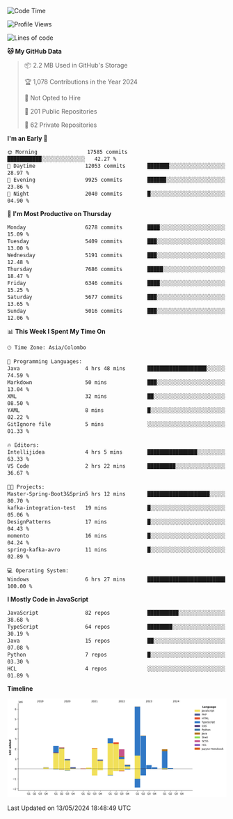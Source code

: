 
<!--START_SECTION:waka-->
![Code Time](http://img.shields.io/badge/Code%20Time-1%2C674%20hrs%2018%20mins-blue)

![Profile Views](http://img.shields.io/badge/Profile%20Views-0-blue)

![Lines of code](https://img.shields.io/badge/From%20Hello%20World%20I%27ve%20Written-29.1%20million%20lines%20of%20code-blue)

**🐱 My GitHub Data** 

> 📦 2.2 MB Used in GitHub's Storage 
 > 
> 🏆 1,078 Contributions in the Year 2024
 > 
> 🚫 Not Opted to Hire
 > 
> 📜 201 Public Repositories 
 > 
> 🔑 62 Private Repositories 
 > 
**I'm an Early 🐤** 

```text
🌞 Morning                17585 commits       ███████████░░░░░░░░░░░░░░   42.27 % 
🌆 Daytime                12053 commits       ███████░░░░░░░░░░░░░░░░░░   28.97 % 
🌃 Evening                9925 commits        ██████░░░░░░░░░░░░░░░░░░░   23.86 % 
🌙 Night                  2040 commits        █░░░░░░░░░░░░░░░░░░░░░░░░   04.90 % 
```
📅 **I'm Most Productive on Thursday** 

```text
Monday                   6278 commits        ████░░░░░░░░░░░░░░░░░░░░░   15.09 % 
Tuesday                  5409 commits        ███░░░░░░░░░░░░░░░░░░░░░░   13.00 % 
Wednesday                5191 commits        ███░░░░░░░░░░░░░░░░░░░░░░   12.48 % 
Thursday                 7686 commits        █████░░░░░░░░░░░░░░░░░░░░   18.47 % 
Friday                   6346 commits        ████░░░░░░░░░░░░░░░░░░░░░   15.25 % 
Saturday                 5677 commits        ███░░░░░░░░░░░░░░░░░░░░░░   13.65 % 
Sunday                   5016 commits        ███░░░░░░░░░░░░░░░░░░░░░░   12.06 % 
```


📊 **This Week I Spent My Time On** 

```text
🕑︎ Time Zone: Asia/Colombo

💬 Programming Languages: 
Java                     4 hrs 48 mins       ███████████████████░░░░░░   74.59 % 
Markdown                 50 mins             ███░░░░░░░░░░░░░░░░░░░░░░   13.04 % 
XML                      32 mins             ██░░░░░░░░░░░░░░░░░░░░░░░   08.50 % 
YAML                     8 mins              █░░░░░░░░░░░░░░░░░░░░░░░░   02.22 % 
GitIgnore file           5 mins              ░░░░░░░░░░░░░░░░░░░░░░░░░   01.33 % 

🔥 Editors: 
Intellijidea             4 hrs 5 mins        ████████████████░░░░░░░░░   63.33 % 
VS Code                  2 hrs 22 mins       █████████░░░░░░░░░░░░░░░░   36.67 % 

🐱‍💻 Projects: 
Master-Spring-Boot3&Sprin5 hrs 12 mins       ████████████████████░░░░░   80.70 % 
kafka-integration-test   19 mins             █░░░░░░░░░░░░░░░░░░░░░░░░   05.06 % 
DesignPatterns           17 mins             █░░░░░░░░░░░░░░░░░░░░░░░░   04.43 % 
momento                  16 mins             █░░░░░░░░░░░░░░░░░░░░░░░░   04.24 % 
spring-kafka-avro        11 mins             █░░░░░░░░░░░░░░░░░░░░░░░░   02.89 % 

💻 Operating System: 
Windows                  6 hrs 27 mins       █████████████████████████   100.00 % 
```

**I Mostly Code in JavaScript** 

```text
JavaScript               82 repos            ██████████░░░░░░░░░░░░░░░   38.68 % 
TypeScript               64 repos            ████████░░░░░░░░░░░░░░░░░   30.19 % 
Java                     15 repos            ██░░░░░░░░░░░░░░░░░░░░░░░   07.08 % 
Python                   7 repos             █░░░░░░░░░░░░░░░░░░░░░░░░   03.30 % 
HCL                      4 repos             ░░░░░░░░░░░░░░░░░░░░░░░░░   01.89 % 
```



**Timeline**

![Lines of Code chart](https://raw.githubusercontent.com/ccweerasinghe1994/ccweerasinghe1994/master/assets/bar_graph.png)


 Last Updated on 13/05/2024 18:48:49 UTC
<!--END_SECTION:waka-->

